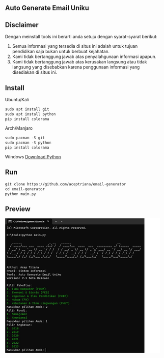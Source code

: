 ## Auto Generate Email Uniku

## Disclaimer
Dengan meinstall tools ini berarti anda setuju dengan syarat-syarat berikut:

1. Semua informasi yang tersedia di situs ini adalah untuk tujuan pendidikan saja bukan untuk berbuat kejahatan.
2. Kami tidak bertanggung jawab atas penyalahgunaan informasi apapun.
3. Kami tidak bertanggung jawab atas kerusakan langsung atau tidak langsung yang disebabkan karena penggunaan informasi yang disediakan di situs ini.

## Install

Ubuntu/Kali
```
sudo apt install git
sudo apt install python
pip install colorama
```
Arch/Manjaro
```
sudo pacman -S git
sudo pacman -S python
pip install colorama
```
Windows
[Download Python ](https://www.python.org/downloads/)

## Run
```
git clone https://github.com/aceptriana/email-generator
cd email-generator
python main.py

```
## Preview

![alt text](https://raw.githubusercontent.com/aceptriana/email-generator/main/cmd.jpg)

